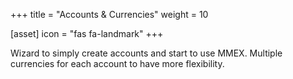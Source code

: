 +++
title = "Accounts & Currencies"
weight = 10

[asset]
  icon = "fas fa-landmark"
+++

Wizard to simply create accounts and start to use MMEX. Multiple currencies for each account to have more flexibility. 